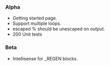 ﻿### Alpha
- Getting started page.
- Support multiple loops.
- escaped \% should be unescaped on output.
- 200 Unit tests

### Beta
- Intellisense for _REGEN blocks.